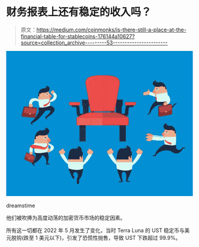 # 财务报表上还有稳定的收入吗？

> 原文：<https://medium.com/coinmonks/is-there-still-a-place-at-the-financial-table-for-stablecoins-176144a10627?source=collection_archive---------53----------------------->

![](img/01e1d1ba8b0755eca217317d4c87f857.png)

dreamstime

他们被吹捧为高度动荡的加密货币市场的稳定因素。

所有这一切都在 2022 年 5 月发生了变化，当时 Terra Luna 的 UST 稳定币与美元脱钩(跌至 1 美元以下)，引发了恐慌性抛售，导致 UST 下跌超过 99.9%。